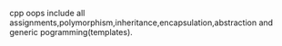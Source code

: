 cpp oops include all assignments,polymorphism,inheritance,encapsulation,abstraction and generic pogramming(templates). 
